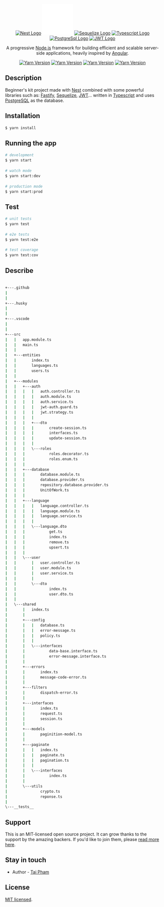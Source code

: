 
<p align="center">
<a href="http://nestjs.com/"  target="blank"><img  src="https://docs.nestjs.com/assets/logo-small.svg"  width="100"  alt="Nest Logo" /></a>
<a href="https://www.fastify.io/"  target="blank"><img  src="https://github.com/fastify/graphics/blob/master/fastify-1000px-square-01.png"  width="100"  alt="Fastify Logo" /></a>
<a href="https://sequelize.org/master"  target="blank"><img  src="https://sequelize.org/v5/manual/asset/logo-small.png"  width="100"  alt="Sequelize Logo" /></a>
<a href="https://www.typescriptlang.org"  target="blank"><img  src="https://upload.wikimedia.org/wikipedia/commons/thumb/4/4c/Typescript_logo_2020.svg/512px-Typescript_logo_2020.svg.png"  width="100"  alt="Typescript Logo" /></a>
<a href="https://www.postgresql.org"  target="blank"><img  src="https://www.postgresql.org/media/img/about/press/elephant.png"  width="100"  alt="PostgreSql Logo" /></a>
<a href="https://jwt.io"  target="blank"><img  src="https://jwt.io/img/pic_logo.svg"  width="100"  alt="JWT Logo" /></a>
  
[travis-image]: https://api.travis-ci.org/nestjs/nest.svg?branch=master
[travis-url]: https://travis-ci.org/nestjs/nest
[linux-image]: https://img.shields.io/travis/nestjs/nest/master.svg?label=linux
[linux-url]: https://travis-ci.org/nestjs/nest
</p>

<p align="center">A progressive <a href="http://nodejs.org" target="blank">Node.js</a> framework for building efficient and scalable server-side applications, heavily inspired by <a href="https://angular.io" target="blank">Angular</a>.</p>

<p align="center">
<a href="https://www.npmjs.com/~nestjscore" target="_blank"><img src="https://img.shields.io/badge/yarn-1.22.10-brightgreen" alt="Yarn Version" /></a>
<a href="https://www.npmjs.com/~nestjscore" target="_blank"><img src="https://img.shields.io/badge/node-14.17.1-orange" alt="Yarn Version" /></a>
<a href="https://www.npmjs.com/~nestjscore" target="_blank"><img src="https://img.shields.io/npm/l/@nestjs/core.svg" alt="Yarn Version" /></a>
<a href="https://www.npmjs.com/~nestjscore" target="_blank"><img src="https://img.shields.io/badge/coverage-%3E90%25-blue" alt="Yarn Version" /></a>
</p>

## Description

Beginner's kit project made with [Nest](https://github.com/nestjs/nest) combined with some powerful libraries such as: [Fastify](https://github.com/fastify/fastify), [Sequelize](https://github.com/sequelize/sequelize), [JWT](https://github.com/nestjs/jwt)...
written in [Typescript](https://github.com/microsoft/TypeScript) and uses [PostgreSQL](https://github.com/postgres/postgres) as the database.

## Installation

```bash
$ yarn install
```

## Running the app

```bash
# development
$ yarn start

# watch mode
$ yarn start:dev

# production mode
$ yarn start:prod
```

## Test

```bash
# unit tests
$ yarn test

# e2e tests
$ yarn test:e2e

# test coverage
$ yarn test:cov
```

## Describe

```bash

+---.github
|
|
+---.husky
|
|
+---.vscode
|
|
+---src
|   |   app.module.ts
|   |   main.ts
|   |
|   +---entities
|   |       index.ts
|   |       languages.ts
|   |       users.ts
|   |
|   +---modules
|   |   +---auth
|   |   |   |   auth.controller.ts
|   |   |   |   auth.module.ts
|   |   |   |   auth.service.ts
|   |   |   |   jwt-auth.guard.ts
|   |   |   |   jwt.strategy.ts
|   |   |   |
|   |   |   +---dto
|   |   |   |       create-session.ts
|   |   |   |       interfaces.ts
|   |   |   |       update-session.ts
|   |   |   |
|   |   |   \---roles
|   |   |           roles.decorator.ts
|   |   |           roles.enum.ts
|   |   |
|   |   +---database
|   |   |       database.module.ts
|   |   |       database.provider.ts
|   |   |       repository.database.provider.ts
|   |   |       UnitOfWork.ts
|   |   |
|   |   +---language
|   |   |   |   language.controller.ts
|   |   |   |   language.module.ts
|   |   |   |   language.service.ts
|   |   |   |
|   |   |   \---language.dto
|   |   |           get.ts
|   |   |           index.ts
|   |   |           remove.ts
|   |   |           upsert.ts
|   |   |
|   |   \---user
|   |       |   user.controller.ts
|   |       |   user.module.ts
|   |       |   user.service.ts
|   |       |
|   |       \---dto
|   |               index.ts
|   |               user.dto.ts
|   |
|   \---shared
|       |   index.ts
|       |
|       +---config
|       |   |   database.ts
|       |   |   error-message.ts
|       |   |   policy.ts
|       |   |
|       |   \---interfaces
|       |           data-base.interface.ts
|       |           error-message.interface.ts
|       |
|       +---errors
|       |       index.ts
|       |       message-code-error.ts
|       |
|       +---filters
|       |       dispatch-error.ts
|       |
|       +---interfaces
|       |       index.ts
|       |       request.ts
|       |       session.ts
|       |
|       +---models
|       |       paginition-model.ts
|       |
|       +---paginate
|       |   |   index.ts
|       |   |   paginate.ts
|       |   |   pagination.ts
|       |   |
|       |   \---interfaces
|       |           index.ts
|       |
|       \---utils
|               crypto.ts
|               reponse.ts
|
\---__tests__

```

## Support

This is an MIT-licensed open source project. It can grow thanks to the support by the amazing backers. If you'd like to join them, please [read more here](https://github.com/pktai/nestjs-sequelize-typescript/issues).

## Stay in touch

- Author - [Tai Pham](https://facebook.com/pktai.iot)

## License

  [MIT licensed](LICENSE).
